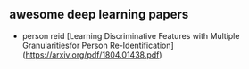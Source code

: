 ## awesome deep learning papers
- person reid 
[Learning Discriminative Features with Multiple Granularitiesfor Person Re-Identification] (https://arxiv.org/pdf/1804.01438.pdf)
